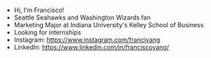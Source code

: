 -  Hi, I’m Francisco!
-  Seattle Seahawks and Washington Wizards fan
-  Marketing Major at Indiana University's Kelley School of Business
-  Looking for internships 
-  Instagram: https://www.instagram.com/franciyang
-  LinkedIn: https://www.linkedin.com/in/franciscoyang/
